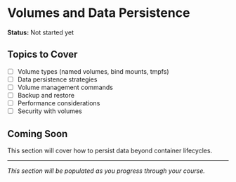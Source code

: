 # Volumes and Data Persistence

**Status:** Not started yet

## Topics to Cover

- [ ] Volume types (named volumes, bind mounts, tmpfs)
- [ ] Data persistence strategies
- [ ] Volume management commands
- [ ] Backup and restore
- [ ] Performance considerations
- [ ] Security with volumes

## Coming Soon

This section will cover how to persist data beyond container lifecycles.

---

*This section will be populated as you progress through your course.*
